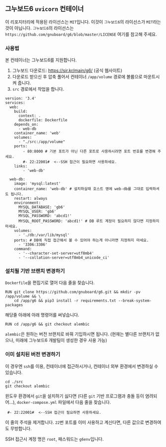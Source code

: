 ## 그누보드6 `uvicorn` 컨테이너
이 리포지터리에 적용된 라이선스는 `MIT`입니다.
이것이 `그누보드6`의 라이선스가 `MIT`라는 것이 아닙니다.
`그누보드6`의 라이선스는 `https://github.com/gnuboard/g6/blob/master/LICENSE` 여기를 참고해 주세요.

### 사용법
본 컨테이너는 그누보드6를 지원합니다.

1. 그누보드 다운로드: https://sir.kr/main/g6/ (공식 웹사이트)
2. 다운로드 받으신 후 압축 풀어서 컨테이너 `/app/volume` 경로에 볼륨으로 마운트시켜 줍니다.
3. `src` 경로에서 작업을 합니다.

```
version: '3.4'
services:
  web:
    build:
      context: .
      dockerfile: Dockerfile
    depends_on:
      - web-db
    container_name: 'web'
    volumes:
      - "./src:/app/volume"
    ports: 
        - 80:8000 # 기본 포트가 아닌 다른 포트로 사용하시려면 포트 번호를 변경해 주세요.
        #- 22:22001#  <--SSH 접근이 필요하면 사용하세요.
    links: 
        - 'web-db'
        
  web-db:
    image: 'mysql:latest'
    container_name: 'web-db' # 설치하실때 호스트 명에 web-db를 그대로 입력하셔도 됩니다.
    restart: always
    environment:
      MYSQL_DATABASE: 'gb6'
      MYSQL_USER: 'gb6'
      MYSQL_PASSWORD: 'abcd1!'
      MYSQL_ROOT_PASSWORD: 'abcd1!' # DB 루트 계정이 필요하지 않다면 지정하지 마세요.
    volumes:
      - './db:/var/lib/mysql'
    ports: # DB에 직접 접근해서 볼 수 있어야 하는게 아니라면 지정하지 마세요.
      - '3306:3306'
    command:
      - '--character-set-server=utf8mb4'
      - '--collation-server=utf8mb4_unicode_ci'
```

### 설치될 기반 브랜치 변경하기
`Dockerfile`을 편집기로 열어 다음 줄을 찾습니다.

```
RUN git clone https://github.com/gnuboard/g6.git && mkdir -pv /app/volume && \
    cd /app/g6 && pip3 install -r requirements.txt --break-system-packages
```

해당줄 아래에 아래 명령어를 써넣습니다.
```
RUN cd /app/g6 && git checkout alembic
```
`alembic`은 원하는 버전 브랜치로 바꿔 기입하시면 됩니다.
(현재는 별다른 브랜치가 없으나, 미래에 그누보드6 개발팀이 생성한 경우 사용 가능)

### 이미 설치된 버전 변경하기
이 경우엔 `ssh`를 이용, 컨테이너에 접근하시거나, 컨테이너 외부 환경에서 변경하실 수 있습니다.

```
cd ./src
git checkout alembic
```

윈도우 환경에서 `git`을 설치하기 싫다면 (다른 `git` 기반 프로그램과 충돌 등이 염려되어...), `docker-compose.yml` 파일에서 다음 줄을 찾습니다.

```
 #- 22:22001#  <--SSH 접근이 필요하면 사용하세요.
```

이 줄의 주석을 제거합니다. `22`번 포트를 이미 사용하고 계신다면,
다른 값으로 변경하여도 무방합니다.

SSH 접근시 계정 명은 `root`, 패스워드는 `g6env`입니다.
